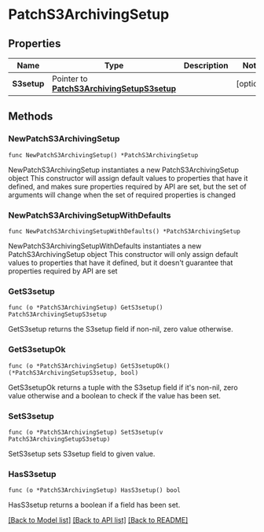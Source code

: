 # PatchS3ArchivingSetup

## Properties

Name | Type | Description | Notes
------------ | ------------- | ------------- | -------------
**S3setup** | Pointer to [**PatchS3ArchivingSetupS3setup**](PatchS3ArchivingSetupS3setup.md) |  | [optional] 

## Methods

### NewPatchS3ArchivingSetup

`func NewPatchS3ArchivingSetup() *PatchS3ArchivingSetup`

NewPatchS3ArchivingSetup instantiates a new PatchS3ArchivingSetup object
This constructor will assign default values to properties that have it defined,
and makes sure properties required by API are set, but the set of arguments
will change when the set of required properties is changed

### NewPatchS3ArchivingSetupWithDefaults

`func NewPatchS3ArchivingSetupWithDefaults() *PatchS3ArchivingSetup`

NewPatchS3ArchivingSetupWithDefaults instantiates a new PatchS3ArchivingSetup object
This constructor will only assign default values to properties that have it defined,
but it doesn't guarantee that properties required by API are set

### GetS3setup

`func (o *PatchS3ArchivingSetup) GetS3setup() PatchS3ArchivingSetupS3setup`

GetS3setup returns the S3setup field if non-nil, zero value otherwise.

### GetS3setupOk

`func (o *PatchS3ArchivingSetup) GetS3setupOk() (*PatchS3ArchivingSetupS3setup, bool)`

GetS3setupOk returns a tuple with the S3setup field if it's non-nil, zero value otherwise
and a boolean to check if the value has been set.

### SetS3setup

`func (o *PatchS3ArchivingSetup) SetS3setup(v PatchS3ArchivingSetupS3setup)`

SetS3setup sets S3setup field to given value.

### HasS3setup

`func (o *PatchS3ArchivingSetup) HasS3setup() bool`

HasS3setup returns a boolean if a field has been set.


[[Back to Model list]](../README.md#documentation-for-models) [[Back to API list]](../README.md#documentation-for-api-endpoints) [[Back to README]](../README.md)


